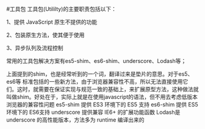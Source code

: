 #工具包
工具包(Utililty)的主要职责包括以下：

1、提供 JavaScript 原生不提供的功能

2、包装原生方法，使其便于使用

3、异步队列及流程控制



常用的工具包解决方案有es5-shim、es6-shim、underscore、Lodash等；

上面提到的shim，也是经常听到的一个词，翻译过来是垫片的意思。对于es5、es6等
标准包括的一些新方法，由于浏览器兼容性不高，所以无法直接使用它们。这时，就需要在保证实现与规范一致的基础上，来扩展原型方法，这种做法就叫做shim。好处在于，实际上就是在使用javascript的语法，但不用去考虑低版本浏览器的兼容性问题
es5-shim 提供 ES3 环境下的 ES5 支持
es6-shim 提供 ES5 环境下的 ES6支持
underscore 提供兼容 IE6+ 的扩展功能函数
Lodash是underscore 的高性能版本，方法多为 runtime 编译出来的
